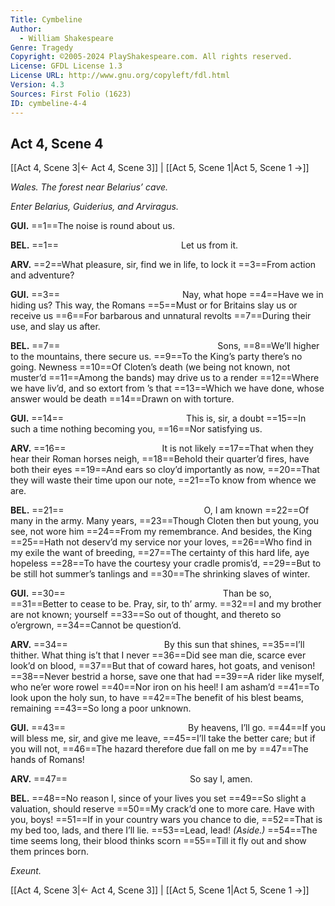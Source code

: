 ```yaml
---
Title: Cymbeline
Author: 
  - William Shakespeare
Genre: Tragedy
Copyright: ©2005-2024 PlayShakespeare.com. All rights reserved.
License: GFDL License 1.3
License URL: http://www.gnu.org/copyleft/fdl.html
Version: 4.3
Sources: First Folio (1623)
ID: cymbeline-4-4
---
```


## Act 4, Scene 4
[[Act 4, Scene 3|← Act 4, Scene 3]] | [[Act 5, Scene 1|Act 5, Scene 1 →]]

*Wales. The forest near Belarius’ cave.*

*Enter Belarius, Guiderius, and Arviragus.*

**GUI.**
==1==The noise is round about us.

**BEL.**
==1==              Let us from it.

**ARV.**
==2==What pleasure, sir, find we in life, to lock it
==3==From action and adventure?

**GUI.**
==3==              Nay, what hope
==4==Have we in hiding us? This way, the Romans
==5==Must or for Britains slay us or receive us
==6==For barbarous and unnatural revolts
==7==During their use, and slay us after.

**BEL.**
==7==                  Sons,
==8==We’ll higher to the mountains, there secure us.
==9==To the King’s party there’s no going. Newness
==10==Of Cloten’s death (we being not known, not muster’d
==11==Among the bands) may drive us to a render
==12==Where we have liv’d, and so extort from ’s that
==13==Which we have done, whose answer would be death
==14==Drawn on with torture.

**GUI.**
==14==              This is, sir, a doubt
==15==In such a time nothing becoming you,
==16==Nor satisfying us.

**ARV.**
==16==           It is not likely
==17==That when they hear their Roman horses neigh,
==18==Behold their quarter’d fires, have both their eyes
==19==And ears so cloy’d importantly as now,
==20==That they will waste their time upon our note,
==21==To know from whence we are.

**BEL.**
==21==                O, I am known
==22==Of many in the army. Many years,
==23==Though Cloten then but young, you see, not wore him
==24==From my remembrance. And besides, the King
==25==Hath not deserv’d my service nor your loves,
==26==Who find in my exile the want of breeding,
==27==The certainty of this hard life, aye hopeless
==28==To have the courtesy your cradle promis’d,
==29==But to be still hot summer’s tanlings and
==30==The shrinking slaves of winter.

**GUI.**
==30==                  Than be so,
==31==Better to cease to be. Pray, sir, to th’ army.
==32==I and my brother are not known; yourself
==33==So out of thought, and thereto so o’ergrown,
==34==Cannot be question’d.

**ARV.**
==34==           By this sun that shines,
==35==I’ll thither. What thing is’t that I never
==36==Did see man die, scarce ever look’d on blood,
==37==But that of coward hares, hot goats, and venison!
==38==Never bestrid a horse, save one that had
==39==A rider like myself, who ne’er wore rowel
==40==Nor iron on his heel! I am asham’d
==41==To look upon the holy sun, to have
==42==The benefit of his blest beams, remaining
==43==So long a poor unknown.

**GUI.**
==43==              By heavens, I’ll go.
==44==If you will bless me, sir, and give me leave,
==45==I’ll take the better care; but if you will not,
==46==The hazard therefore due fall on me by
==47==The hands of Romans!

**ARV.**
==47==              So say I, amen.

**BEL.**
==48==No reason I, since of your lives you set
==49==So slight a valuation, should reserve
==50==My crack’d one to more care. Have with you, boys!
==51==If in your country wars you chance to die,
==52==That is my bed too, lads, and there I’ll lie.
==53==Lead, lead!
*(Aside.)*
==54==The time seems long, their blood thinks scorn
==55==Till it fly out and show them princes born.

*Exeunt.*

[[Act 4, Scene 3|← Act 4, Scene 3]] | [[Act 5, Scene 1|Act 5, Scene 1 →]]